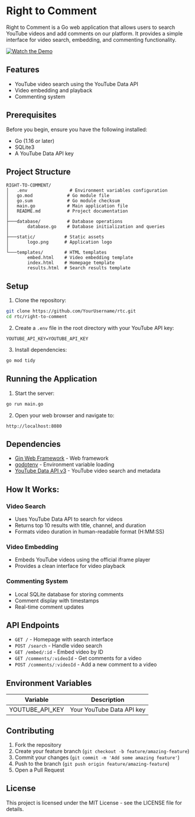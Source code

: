 # Right to Comment

Right to Comment is a Go web application that allows users to search YouTube videos and add comments on our platform. It provides a simple interface for video search, embedding, and commenting functionality.

[![Watch the Demo](https://img.youtube.com/vi/f3N9m0Suhf8/maxresdefault.jpg)](https://youtu.be/f3N9m0Suhf8)

## Features

- YouTube video search using the YouTube Data API
- Video embedding and playback
- Commenting system

## Prerequisites

Before you begin, ensure you have the following installed:
- Go (1.16 or later)
- SQLite3
- A YouTube Data API key

## Project Structure

```
RIGHT-TO-COMMENT/
│   .env                # Environment variables configuration
│   go.mod             # Go module file
│   go.sum             # Go module checksum
│   main.go            # Main application file
│   README.md          # Project documentation
│
├───database/          # Database operations
│       database.go    # Database initialization and queries
│
├───static/           # Static assets
│       logo.png      # Application logo
│
└───templates/        # HTML templates
        embed.html    # Video embedding template
        index.html    # Homepage template
        results.html  # Search results template
```

## Setup

1. Clone the repository:
```bash
git clone https://github.com/YourUsername/rtc.git
cd rtc/right-to-comment
```

2. Create a `.env` file in the root directory with your YouTube API key:
```
YOUTUBE_API_KEY=YOUTUBE_API_KEY
```

3. Install dependencies:
```bash
go mod tidy
```

## Running the Application

1. Start the server:
```bash
go run main.go
```

2. Open your web browser and navigate to:
```
http://localhost:8080
```

## Dependencies

- [Gin Web Framework](https://github.com/gin-gonic/gin) - Web framework
- [godotenv](https://github.com/joho/godotenv) - Environment variable loading
- [YouTube Data API v3](https://developers.google.com/youtube/v3) - YouTube video search and metadata

## How It Works:

### Video Search
- Uses YouTube Data API to search for videos
- Returns top 10 results with title, channel, and duration
- Formats video duration in human-readable format (H:MM:SS)

### Video Embedding
- Embeds YouTube videos using the official iframe player
- Provides a clean interface for video playback

### Commenting System
- Local SQLite database for storing comments
- Comment display with timestamps
- Real-time comment updates

## API Endpoints

- `GET /` - Homepage with search interface
- `POST /search` - Handle video search
- `GET /embed/:id` - Embed video by ID
- `GET /comments/:videoId` - Get comments for a video
- `POST /comments/:videoId` - Add a new comment to a video

## Environment Variables

| Variable | Description |
|----------|-------------|
| YOUTUBE_API_KEY | Your YouTube Data API key |

## Contributing

1. Fork the repository
2. Create your feature branch (`git checkout -b feature/amazing-feature`)
3. Commit your changes (`git commit -m 'Add some amazing feature'`)
4. Push to the branch (`git push origin feature/amazing-feature`)
5. Open a Pull Request

## License

This project is licensed under the MIT License - see the LICENSE file for details.
